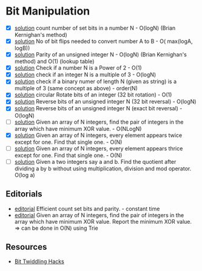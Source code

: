 # Bit Manipulation

* [x] [solution](count-set-bits-in-an-integer.cpp) count number of set bits in a number N - O(logN) (Brian Kernighan's method)
* [x] [solution](no-of-bits-needed-to-convert-a-to-b.cpp) No of bit flips needed to convert number A to B - O( max(logA, logB))
* [x] [solution](find-parity-of-an-uint.cpp) Parity of an unsigned integer N - O(logN) (Brian Kernighan's method) and O(1) (lookup table)
* [x] [solution](check-if-number-is-a-power-of-two.cpp) Check if a number N is a Power of 2 - O(1)
* [x] [solution](is-integer-multiple-of-3.cpp) check if an integer N is a multiple of 3 - O(logN)
* [x] [solution](is-binary-number-multiple-of-3.cpp) check if a binary numer of length N (given as string) is a multiple of 3 (same concept as above) - order(N)
* [x] [solution](rotate-bits.cpp) circular Rotate bits of an integer (32 bit rotation) - O(1)
* [x] [solution](reverse-bits-of-a-32-bit-integer.cpp) Reverse bits of an unsigned integer N (32 bit reversal) - O(logN)
* [x] [solution](reverse-bits-of-a-n-bit-integer.cpp) Reverse bits of an unsigned integer N (exact bit reversal) - O(logN)
* [ ] [solution](minimum-xor-value-pair.cpp) Given an array of N integers, find the pair of integers in the array which have minimum XOR value. - O(NLogN)
* [x] [solution](single-occurence-in-swarm-of-2.cpp) Given an array of N integers, every element appears twice except for one. Find that single one. - O(N)
* [ ] [solution](single-occurence-in-swarm-of-3.cpp) Given an array of N integers, every element appears thrice except for one. Find that single one. - O(N)
* [ ] [solution](divide-two-integers-without-using-multiplication-division-mod-operator.cpp) Given a two integers say a and b. Find the quotient after dividing a by b without using multiplication, division and mod operator. O(log a)

## Editorials

* [editorial](efficient-count-set-and-parity.cpp) Efficient count set bits and parity. - constant time
* [editorial](https://www.geeksforgeeks.org/minimum-xor-value-pair/) Given an array of N integers, find the pair of integers in the array which have minimum XOR value. Report the minimum XOR value. => can be done in O(N) using Trie

## Resources

* [Bit Twiddling Hacks](http://graphics.stanford.edu/~seander/bithacks.html)
